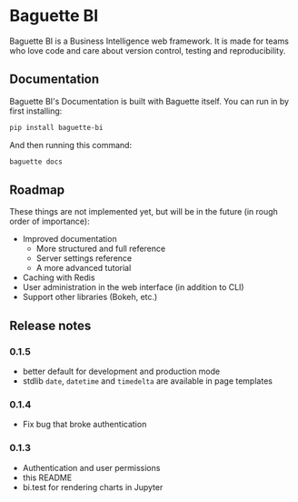 # Baguette BI

Baguette BI is a  Business Intelligence web framework. It is made for teams who love code and care about version control, testing and reproducibility.


## Documentation

Baguette BI's Documentation is built with Baguette itself. You can run in by first
installing:

```sh
pip install baguette-bi
```

And then running this command:

```sh
baguette docs
```


## Roadmap

These things are not implemented yet, but will be in the future (in rough order of importance):

- Improved documentation
  - More structured and full reference
  - Server settings reference
  - A more advanced tutorial
- Caching with Redis
- User administration in the web interface (in addition to CLI)
- Support other libraries (Bokeh, etc.)


## Release notes

### 0.1.5
- better default for development and production mode
- stdlib `date`, `datetime` and `timedelta` are available in page templates

### 0.1.4
- Fix bug that broke authentication

### 0.1.3

- Authentication and user permissions
- this README
- bi.test for rendering charts in Jupyter
